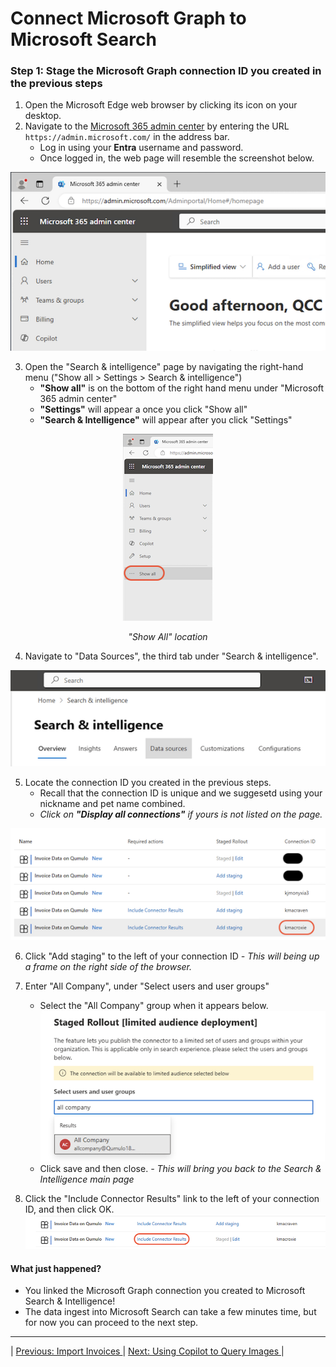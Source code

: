 # Connect Microsoft Graph to Microsoft Search

### Step 1: Stage the Microsoft Graph connection ID you created in the previous steps
1. Open the Microsoft Edge web browser by clicking its icon on your desktop.
2. Navigate to the [Microsoft 365 admin center](https://admin.microsoft.com/) by entering the URL `https://admin.microsoft.com/` in the address bar.
    - Log in using your **Entra** username and password.
    - Once logged in, the web page will resemble the screenshot below. <br>
    
![enter image description here](https://github.com/Qumulo/QumuloCustomConnector/blob/main/workshop/images/ms365-admin-center.png?raw=true)

3. Open the "Search & intelligence" page by navigating the right-hand menu ("Show all > Settings > Search & intelligence")
    - **"Show all"** is on the bottom of the right hand menu under "Microsoft 365 admin center"
    - **"Settings"** will appear a once you click "Show all"
    - **"Search & Intelligence"** will appear after you click "Settings"


<p align="center">
  <img src="https://github.com/Qumulo/QumuloCustomConnector/blob/main/workshop/images/ms365-adminctr-showall.png?raw=true" alt="Show All">
</p>
<p align="center">
  <em>"Show All" location</em>
</p>

4. Navigate to "Data Sources", the third tab under "Search & intelligence".

![enter image description here](https://github.com/Qumulo/QumuloCustomConnector/blob/main/workshop/images/ms365-search-intel-data-sources.png?raw=true)

5. Locate the connection ID you created in the previous steps.  
    - Recall that the connection ID is unique and we suggesetd using your nickname and pet name combined. 
    - *Click on **"Display all connections"** if yours is not listed on the page.*

![enter image description here](https://github.com/Qumulo/QumuloCustomConnector/blob/main/workshop/images/ms365-search-intel-find-conn.png?raw=true)

6. Click "Add staging" to the left of your connection ID
    *- This will being up a frame on the right side of the browser.* 

7. Enter "All Company", under "Select users and user groups"
   - Select the "All Company" group when it appears below. <br>
![enter image description here](https://github.com/Qumulo/QumuloCustomConnector/blob/main/workshop/images/ms365-search-intel-add-all-company.png?raw=true)
   - Click save and then close.
    *- This will bring you back to the Search & Intelligence main page*

8. Click the "Include Connector Results" link to the left of  your connection ID, and then click OK. <br>
![enter image description here](https://github.com/Qumulo/QumuloCustomConnector/blob/main/workshop/images/ms365-search-intel-include-conn-results.png?raw=true)

#### What just happened? 
- You linked the Microsoft Graph connection you created to Microsoft Search & Intelligence!
- The data ingest into Microsoft Search can take a few minutes time, but for now you can proceed to the next step.

---
| [Previous: Import Invoices ](qcc-workshop-import-invoices.md) | [Next: Using Copilot to Query Images ](qcc-workshop-connect-copilot.md) |  
